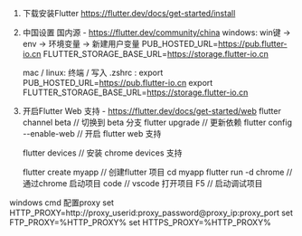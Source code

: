 1. 下载安装Flutter 
    https://flutter.dev/docs/get-started/install


2. 中国设置 国内源 - https://flutter.dev/community/china
   windows:
    win键 -> env -> 环境变量 -> 新建用户变量 
    PUB_HOSTED_URL=https://pub.flutter-io.cn
    FLUTTER_STORAGE_BASE_URL=https://storage.flutter-io.cn

    mac / linux:
    终端 / 写入 .zshrc : 
    export PUB_HOSTED_URL=https://pub.flutter-io.cn
    export FLUTTER_STORAGE_BASE_URL=https://storage.flutter-io.cn

3. 开启Flutter Web 支持 - https://flutter.dev/docs/get-started/web
    flutter channel beta        // 切换到 beta 分支
    flutter upgrade        // 更新依赖
    flutter config --enable-web     // 开启 flutter web 支持

    flutter devices     // 安装 chrome devices 支持

    flutter create myapp    // 创建flutter 项目
    cd myapp
    flutter run -d chrome  // 通过chrome 启动项目
    code <project>          // vscode 打开项目
    F5                      // 启动调试项目



windows cmd 配置proxy 
    set HTTP_PROXY=http://proxy_userid:proxy_password@proxy_ip:proxy_port
    set FTP_PROXY=%HTTP_PROXY%
    set HTTPS_PROXY=%HTTP_PROXY%
